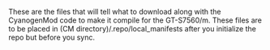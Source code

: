 These are the files that will tell what to download along with the CyanogenMod code to make it compile for the GT-S7560/m. These files are to be placed in (CM directory)/.repo/local_manifests after you initialize the repo but before you sync.
